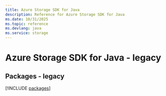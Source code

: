 ```yaml
---
title: Azure Storage SDK for Java
description: Reference for Azure Storage SDK for Java
ms.date: 10/31/2025
ms.topic: reference
ms.devlang: java
ms.service: storage
---
```

# Azure Storage SDK for Java - legacy
## Packages - legacy
[!INCLUDE [packages](storage-index.md)]